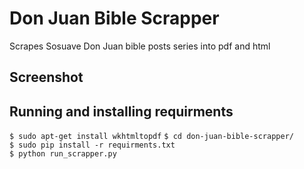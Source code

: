 # Don Juan Bible Scrapper
Scrapes Sosuave Don Juan bible posts series into pdf and html


## Screenshot


## Running and installing requirments

`$ sudo apt-get install wkhtmltopdf` 
`$ cd don-juan-bible-scrapper/`  
`$ sudo pip install -r requirments.txt`  
`$ python run_scrapper.py`  
